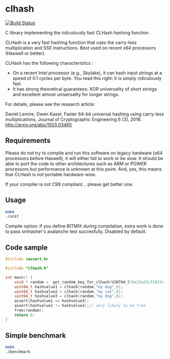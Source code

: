 # clhash
[![Build Status](https://travis-ci.org/lemire/clhash.png)](https://travis-ci.org/lemire/clhash)

C library implementing the ridiculously fast CLHash hashing function


 CLHash is a very fast hashing function that uses the
 carry-less multiplication and SSE instructions.
 Best used on recent x64 processors (Haswell or better).

CLHash has the following characteristics :

* On a recent Intel processor (e.g., Skylake), it can hash input strings at a speed of 0.1 cycles per byte. You read this right: it is simply ridiculously fast.
* It has strong theoretical guarantees: XOR universality of short strings and excellent almost universality for longer strings.
  
For details, please see the research article:
  
Daniel Lemire, Owen Kaser, Faster 64-bit universal hashing using carry-less multiplications, Journal of Cryptographic Engineering 6 (3), 2016. http://arxiv.org/abs/1503.03465

## Requirements

 
Please do not try to compile and run this software on legacy hardware (x64 processors
before Haswell), it will either fail to work or be slow. It should be able to port
the code to other architectures such as ARM or POWER processors but performance is
unknown at this point. And, yes, this means that CLHash is *not* portable hardware-wise.

If your compiler is not C99 compliant... please get better one.


 
 
## Usage 
 
 ```bash
 make
 ./unit
 ```
Compile option: if you define BITMIX during compilation, extra work is done to 
pass smhasher's avalanche test succesfully. Disabled by default.
 
## Code sample
 
```C
#include <assert.h>

#include "clhash.h"

int main() {
    void * random =  get_random_key_for_clhash(UINT64_C(0x23a23cf5033c3c81),UINT64_C(0xb3816f6a2c68e530));
    uint64_t hashvalue1 = clhash(random,"my dog",6);
    uint64_t hashvalue2 = clhash(random,"my cat",6);
    uint64_t hashvalue3 = clhash(random,"my dog",6);
    assert(hashvalue1 == hashvalue3);
    assert(hashvalue1 != hashvalue2);// very likely to be true
    free(random);
    return 0;
}
```

## Simple benchmark

 ```bash
 make
 ./benchmark
 ```
